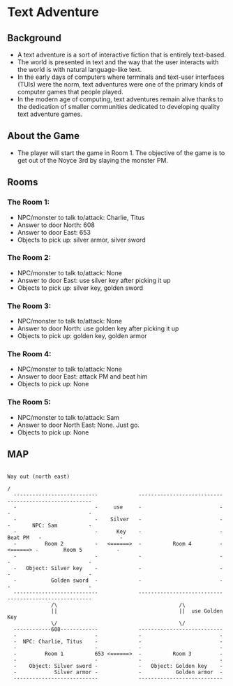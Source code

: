# Text Adventure

## Background

- A text adventure is a sort of interactive fiction that is entirely text-based. 
- The world is presented in text and the way that the user interacts with the world is with natural language-like text. 
- In the early days of computers where terminals and text-user interfaces (TUIs) were the norm, text adventures were one of the primary kinds of computer games that people played. 
- In the modern age of computing, text adventures remain alive thanks to the dedication of smaller communities dedicated to developing quality text adventure games.

## About the Game

- The player will start the game in Room 1. The objective of the game is to get out of the Noyce 3rd by slaying the monster PM. 

## Rooms

### The Room 1:
- NPC/monster to talk to/attack: Charlie, Titus
- Answer to door North: 608
- Answer to door East: 653
- Objects to pick up: silver armor, silver sword

### The Room 2:
- NPC/monster to talk to/attack: None
- Answer to door East: use silver key after picking it up
- Objects to pick up: silver key, golden sword

### The Room 3:
- NPC/monster to talk to/attack: None
- Answer to door North: use golden key after picking it up
- Objects to pick up: golden key, golden armor

### The Room 4:
- NPC/monster to talk to/attack: None
- Answer to door East: attack PM and beat him
- Objects to pick up: None

### The Room 5: 
- NPC/monster to talk to/attack: Sam
- Answer to door North East: None. Just go. 
- Objects to pick up: None

## MAP

                                                                                                                 Way out (north east)
                                                                                                                /
      ---------------------------             ---------------------------            ---------------------------
      -                         -     use     -                         -            -                         -
      -                         -    Silver   -                         -            -       NPC: Sam          -
      -                         -      Key    -                         -  Beat PM   -                         -
      -         Room 2          -   <======>  -          Room 4         -   <======> -        Room 5           -
      -                         -             -                         -            -                         -
      -   Object: Silver key    -             -                         -            -                         -
      -           Golden sword  -             -                         -            -                         -
      ---------------------------             ---------------------------            ---------------------------
                  /\                                       /\
                  ||                                       ||  use Golden Key
                  \/                                       \/
      ------------608------------             ---------------------------
      -                         -             -                         -
      -  NPC: Charlie, Titus    -             -                         -
      -                         -             -                         -
      -         Room 1          653 <======>  -          Room 3         -
      -                         -             -                         -
      -    Object: Silver sword -             -   Object: Golden key    -
      -            Silver armor -             -           Golden armor  -
      ---------------------------             ---------------------------






















